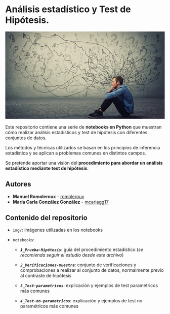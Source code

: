 # Análisis estadístico y Test de Hipótesis.

![img_inicial](img/imges4.jpg.webp)

Este repositorio contiene una serie de **notebooks en Python** que muestran cómo realizar análisis estadísticos y test de hipótesis con diferentes conjuntos de datos. 

Los métodos y técnicas utilizados se basan en los principios de inferencia estadística y se aplican a problemas comunes en distintos campos.

Se pretende aportar una visión del **procedimiento para abordar un análisis estadístico mediante test de hipótesis**. 

## Autores

* **Manuel Romoleroux** - [romoleroux](https://github.com/romoleroux)
* **María Carla González González** - [mcarlagg17](https://github.com/mcarlagg17)

## Contenido del repositorio

- `img/`: imágenes utilizadas en los notebooks

- `notebooks`:

    - ***`1_Prueba-Hipótesis`***: guía del procedimiento estadístico (*se recomienda seguir el estudio desde este archivo*)

    - ***`2_Verificaciones-muestra`***: conjunto de verificaciones y comprobaciones a realizar al conjunto de datos, normalmente previo al contraste de hipótesis

    - ***`3_Test-parametricos`***: explicación y ejemplos de test paramétricos más comunes

    - ***`4_Test-no-parametricos`***: explicación y ejemplos de test no paramétricos más comunes

